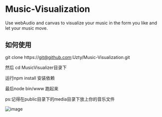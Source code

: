 # Music-Visualization
Use webAudio and canvas to visualize your music in the form you like and let your music move.
## 如何使用
git clone https://git@github.com:Uzty/Music-Visualization.git

然后 cd MusicVisualizer目录下

运行npm install 安装依赖

最后node bin/www 跑起来

ps:记得在public目录下的media目录下放上你的音乐文件

![image](public/images/demo.gif)
